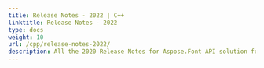 ```yaml
---
title: Release Notes - 2022 | C++
linktitle: Release Notes - 2022
type: docs
weight: 10
url: /cpp/release-notes-2022/
description: All the 2020 Release Notes for Aspose.Font API solution for C++ are collected in this chapter of the documentation divided by the versions.
---
```

